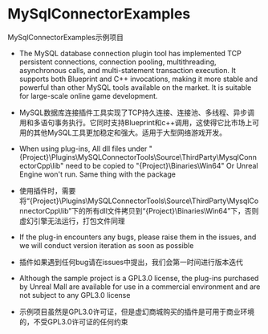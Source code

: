# MySqlConnectorExamples
MySqlConnectorExamples示例项目

* The MySQL database connection plugin tool has implemented TCP persistent connections, connection pooling, multithreading, asynchronous calls, and multi-statement transaction execution. It supports both Blueprint and C++ invocations, making it more stable and powerful than other MySQL tools available on the market. It is suitable for large-scale online game development.

* MySQL数据库连接插件工具实现了TCP持久连接、连接池、多线程、异步调用和多语句事务执行。它同时支持Blueprint和c++调用，这使得它比市场上可用的其他MySQL工具更加稳定和强大。适用于大型网络游戏开发。

* When using plug-ins, All dll files under "{Project}\Plugins\MySQLConnectorTools\Source\ThirdParty\MysqlConnectorCpp\lib" need to be copied to "{Project}\Binaries\Win64" Or Unreal Engine won't run. Same thing with the package

* 使用插件时，需要将“{Project}\Plugins\MySQLConnectorTools\Source\ThirdParty\MysqlConnectorCpp\lib”下的所有dll文件拷贝到“{Project}\Binaries\Win64”下，否则虚幻引擎无法运行，打包文件同理

* If the plug-in encounters any bugs, please raise them in the issues, and we will conduct version iteration as soon as possible

* 插件如果遇到任何bug请在issues中提出，我们会第一时间进行版本迭代

* Although the sample project is a GPL3.0 license, the plug-ins purchased by Unreal Mall are available for use in a commercial environment and are not subject to any GPL3.0 license

* 示例项目虽然是GPL3.0许可证，但是虚幻商城购买的插件是可用于商业环境的，不受GPL3.0许可证的任何约束
